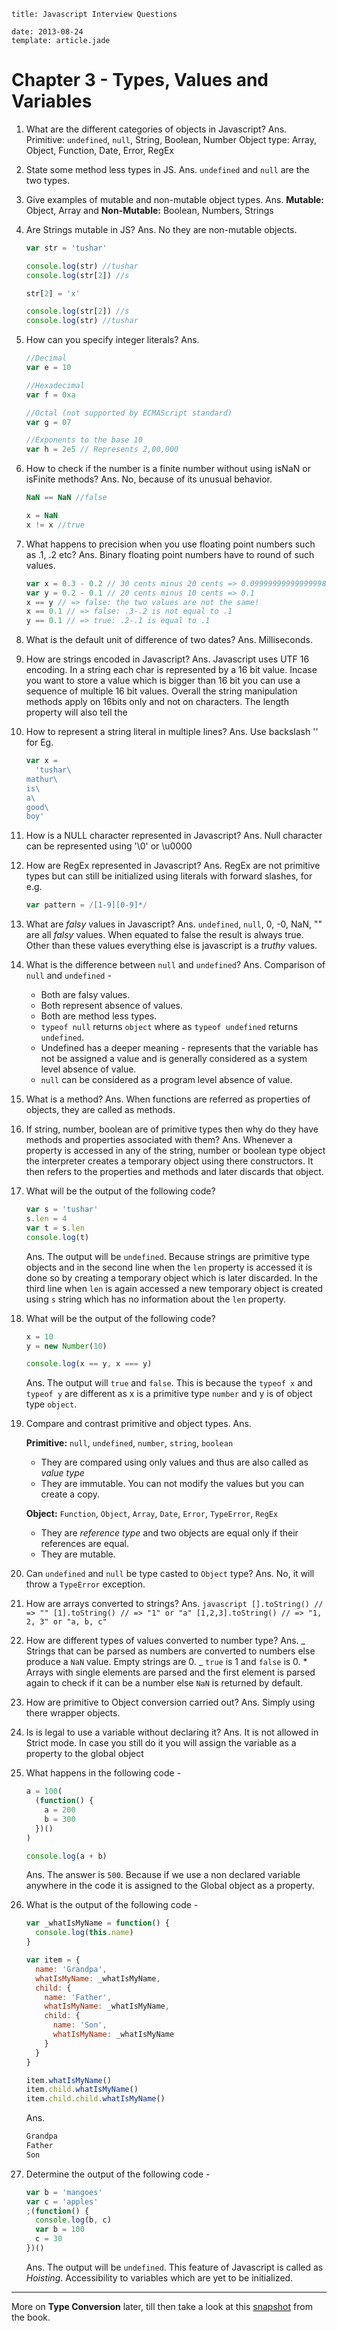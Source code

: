 ```metadata
title: Javascript Interview Questions

date: 2013-08-24
template: article.jade
```

# Chapter 3 - Types, Values and Variables

1. What are the different categories of objects in Javascript?
   Ans. Primitive: `undefined`, `null`, String, Boolean, Number
   Object type: Array, Object, Function, Date, Error, RegEx
2. State some method less types in JS.
   Ans. `undefined` and `null` are the two types.

3. Give examples of mutable and non-mutable object types.
   Ans. **Mutable:** Object, Array and **Non-Mutable:** Boolean, Numbers, Strings

4. Are Strings mutable in JS?
   Ans. No they are non-mutable objects.

   ```javascript
   var str = 'tushar'

   console.log(str) //tushar
   console.log(str[2]) //s

   str[2] = 'x'

   console.log(str[2]) //s
   console.log(str) //tushar
   ```

5. How can you specify integer literals?
   Ans.

   ```javascript
   //Decimal
   var e = 10

   //Hexadecimal
   var f = 0xa

   //Octal (not supported by ECMAScript standard)
   var g = 07

   //Exponents to the base 10
   var h = 2e5 // Represents 2,00,000
   ```

6. How to check if the number is a finite number without using isNaN or isFinite methods?
   Ans. No, because of its unusual behavior.

   ```javascript
   NaN == NaN //false

   x = NaN
   x != x //true
   ```

7. What happens to precision when you use floating point numbers such as .1, .2 etc?
   Ans. Binary floating point numbers have to round of such values.

   ```javascript
   var x = 0.3 - 0.2 // 30 cents minus 20 cents => 0.09999999999999998
   var y = 0.2 - 0.1 // 20 cents minus 10 cents => 0.1
   x == y // => false: the two values are not the same!
   x == 0.1 // => false: .3-.2 is not equal to .1
   y == 0.1 // => true: .2-.1 is equal to .1
   ```

8. What is the default unit of difference of two dates?
   Ans. Milliseconds.

9. How are strings encoded in Javascript?
   Ans. Javascript uses UTF 16 encoding. In a string each char is represented by a 16 bit value. Incase you want to store a value which is bigger than 16 bit you can use a sequence of multiple 16 bit values. Overall the string manipulation methods apply on 16bits only and not on characters. The length property will also tell the

10. How to represent a string literal in multiple lines?
    Ans. Use backslash '\' for Eg.

    ```javascript
    var x =
      'tushar\
    mathur\
    is\
    a\
    good\
    boy'
    ```

11. How is a NULL character represented in Javascript?
    Ans. Null character can be represented using '\0' or \u0000

12. How are RegEx represented in Javascript?
    Ans. RegEx are not primitive types but can still be initialized using literals with forward slashes, for e.g.

    ```javascript
    var pattern = /[1-9][0-9]*/
    ```

13. What are _falsy_ values in Javascript?
    Ans. `undefined`, `null`, 0, -0, NaN, "" are all _falsy_ values. When equated to false the result is always true. Other than these values everything else is javascript is a _truthy_ values.

14. What is the difference between `null` and `undefined`?
    Ans. Comparison of `null` and `undefined` -

    - Both are falsy values.
    - Both represent absence of values.
    - Both are method less types.
    - `typeof null` returns `object` where as `typeof undefined` returns `undefined`.
    - Undefined has a deeper meaning - represents that the variable has not be assigned a value and is generally considered as a system level absence of value.
    - `null` can be considered as a program level absence of value.

15. What is a method?
    Ans. When functions are referred as properties of objects, they are called as methods.

16. If string, number, boolean are of primitive types then why do they have methods and properties associated with them?
    Ans. Whenever a property is accessed in any of the string, number or boolean type object the interpreter creates a temporary object using there constructors. It then refers to the properties and methods and later discards that object.

17. What will be the output of the following code?

    ```javascript
    var s = 'tushar'
    s.len = 4
    var t = s.len
    console.log(t)
    ```

    Ans. The output will be `undefined`. Because strings are primitive type objects and in the second line when the `len` property is accessed it is done so by creating a temporary object which is later discarded. In the third line when `len` is again accessed a new temporary object is created using `s` string which has no information about the `len` property.

18. What will be the output of the following code?

    ```javascript
    x = 10
    y = new Number(10)

    console.log(x == y, x === y)
    ```

    Ans. The output will `true` and `false`. This is because the `typeof x` and `typeof y` are different as x is a primitive type `number` and y is of object type `object`.

19. Compare and contrast primitive and object types.
    Ans.

    **Primitive:** `null`, `undefined`, `number`, `string`, `boolean`

    - They are compared using only values and thus are also called as _value type_
    - They are immutable. You can not modify the values but you can create a copy.

    **Object:** `Function`, `Object`, `Array`, `Date`, `Error`, `TypeError`, `RegEx`

    - They are _reference type_ and two objects are equal only if their references are equal.
    - They are mutable.

20. Can `undefined` and `null` be type casted to `Object` type?
    Ans. No, it will throw a `TypeError` exception.

21. How are arrays converted to strings?
    Ans.
    `javascript [].toString() // => "" [1].toString() // => "1" or "a" [1,2,3].toString() // => "1, 2, 3" or "a, b, c"`
22. How are different types of values converted to number type?
    Ans.
    _ Strings that can be parsed as numbers are converted to numbers else produce a `NaN` value. Empty strings are 0.
    _ `true` is 1 and `false` is 0. \* Arrays with single elements are parsed and the first element is parsed again to check if it can be a number else `NaN` is returned by default.

23. How are primitive to Object conversion carried out?
    Ans. Simply using there wrapper objects.

24. Is is legal to use a variable without declaring it?
    Ans. It is not allowed in Strict mode. In case you still do it you will assign the variable as a property to the global object

25. What happens in the following code -

    ```javascript
    a = 100(
      (function() {
        a = 200
        b = 300
      })()
    )

    console.log(a + b)
    ```

    Ans. The answer is `500`. Because if we use a non declared variable anywhere in the code it is assigned to the Global object as a property.

26. What is the output of the following code -

    ```javascript
    var _whatIsMyName = function() {
      console.log(this.name)
    }

    var item = {
      name: 'Grandpa',
      whatIsMyName: _whatIsMyName,
      child: {
        name: 'Father',
        whatIsMyName: _whatIsMyName,
        child: {
          name: 'Son',
          whatIsMyName: _whatIsMyName
        }
      }
    }

    item.whatIsMyName()
    item.child.whatIsMyName()
    item.child.child.whatIsMyName()
    ```

    Ans.

    ```bash
    Grandpa
    Father
    Son
    ```

27. Determine the output of the following code -

    ```javascript
    var b = 'mangoes'
    var c = 'apples'
    ;(function() {
      console.log(b, c)
      var b = 100
      c = 30
    })()
    ```

    Ans. The output will be `undefined`. This feature of Javascript is called as _Hoisting_. Accessibility to variables which are yet to be initialized.

---

More on **Type Conversion** later, till then take a look at this [snapshot](type-conversions.png) from the book.
